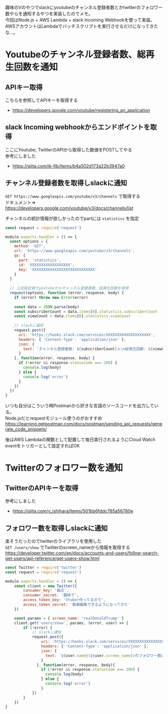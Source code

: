 趣味のVのやつでslackにyoutubeのチャンネル登録者数とかtwitterのフォロワー数やらを通知するやつを実装したのでメモ。  
今回はNode.js + AWS Lambda + slack Incoming Webhookを使って実装。AWSアカウントはLambdaでバッチスクリプトを実行させるだけになってきたな…。

# Youtubeのチャンネル登録者数、総再生回数を通知

## APIキー取得
こちらを参照してAPIキーを取得する  

* https://developers.google.com/youtube/registering_an_application

## slack Incoming webhookからエンドポイントを取得
ここにYoutube, TwitterのAPIから取得した数値をPOSTしてやる  
参考にしました
* https://qiita.com/ik-fib/items/b4a502d173a22b3947a0

## チャンネル登録者数を取得しslackに通知
`GET https://www.googleapis.com/youtube/v3/channels` で取得する  
ドキュメント⇒ https://developers.google.com/youtube/v3/docs/channels/list
  
チャンネルの統計情報が欲しかったのでpartには `statistics` を指定

```javascript
const request = require('request')

module.exports.handler = () => {
  const options = {
    method: 'GET',
    url: 'https://www.googleapis.com/youtube/v3/channels',
    qs: {
      part: 'statistics',
      id: 'XXXXXXXXXXXXXXXXXX',
      key: 'XXXXXXXXXXXXXXXXXXXXXXXXXXXX'
    } 
  }
  
  // 上記設定値でyoutubeからチャンネル登録者数、総再生回数を取得
  request(options, function (error, response, body) {
    if (error) throw new Error(error)
  
    const data = JSON.parse(body)
    const subscriberCount = data.items[0].statistics.subscriberCount
    const viewCount = data.items[0].statistics.viewCount
    
    // slackに通知
    request.post({
      uri: 'https://hooks.slack.com/services/XXXXXXXXXXXXXXXXXXXX',
      headers: { 'Content-Type': 'application/json' },
      json: {
        text: `チャンネル登録者数: ${subscriberCount}人\n総再生回数: ${viewCount}回`
      }
    }, function(error, response, body) {
      if (!error && response.statusCode === 200) {
        console.log(body)
      } else {
        console.log('error')
      }
    })
  })
}
```

いつも自分はこういう時Postmanから好きな言語のソースコードを出力している。  
Node.jsだとrequestモジュール使うのがおすすめ  
https://learning.getpostman.com/docs/postman/sending_api_requests/generate_code_snippets/

後はAWS Lambdaの関数として配置して毎日実行されるようにCloud Watch eventをトリガーとして設定すればOK

# Twitterのフォロワー数を通知

## TwitterのAPIキーを取得
参考にしました
* https://qiita.com/y_ishihara/items/501bb6fddc785a56780e

## フォロワー数を取得しslackに通知
楽そうだったのでtwitterのライブラリを使用した  
`GET /users/show` でTwitterのscreen_nameから情報を取得する  
https://developer.twitter.com/en/docs/accounts-and-users/follow-search-get-users/api-reference/get-users-show.html

```javascript
const Twitter = require('twitter')
const request = require('request')

module.exports.handler = () => {
    const client = new Twitter({
        consumer_key: '最近',
        consumer_secret: '趣味で',
        access_token_key: 'Vtuber作ってるので',
        access_token_secret: '動画編集できるようになってきた'
    })

    const params = { screen_name: 'realDonaldTrump' }
    client.get('users/show', params, (error, user) => {
        if (!error) {
            // slackに通知
            request.post({
                uri: 'https://hooks.slack.com/services/XXXXXXXXXXXXXXXXXXXXX',
                headers: { 'Content-Type': 'application/json' },
                json: {
                  text: `${user.name}(${user.screen_name})のフォロワー数は${user.followers_count}人です`
                }
              }, function(error, response, body){
                if (!error && response.statusCode === 200) {
                  console.log(body)
                } else {
                  console.log('error')
                }
            })
        }
    })
}
```


